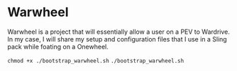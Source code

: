 # Warwheel

Warwheel is a project that will essentially allow a user on a PEV to Wardrive.
In my case, I will share my setup and configuration files that I use in a Sling pack while foating on a Onewheel.

`chmod +x ./bootstrap_warwheel.sh`
`./bootstrap_warwheel.sh`